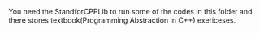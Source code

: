 You need the StandforCPPLib to run some of the codes in this folder and there stores textbook(Programming Abstraction in C++) exericeses.
